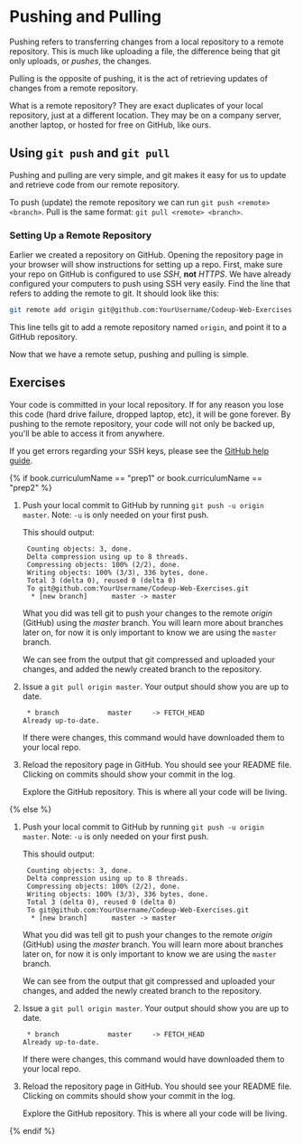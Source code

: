 # Pushing and Pulling

Pushing refers to transferring changes from a local repository to a remote repository.  This is much like uploading a file, the difference being that git only uploads, or _pushes_, the changes.

Pulling is the opposite of pushing, it is the act of retrieving updates of changes from a remote repository.

What is a remote repository?  They are exact duplicates of your local repository, just at a different location.  They may be on a company server, another laptop, or hosted for free on GitHub, like ours.

## Using `git push` and `git pull`

Pushing and pulling are very simple, and git makes it easy for us to update and retrieve code from our remote repository.

To push (update) the remote repository we can run `git push <remote> <branch>`.  Pull is the same format: `git pull <remote> <branch>`.

### Setting Up a Remote Repository

Earlier we created a repository on GitHub.  Opening the repository page in your browser will show instructions for setting up a repo. First, make sure your repo on GitHub is configured to use *SSH*, **not** *HTTPS*. We have already configured your computers to push using SSH very easily. Find the line that refers to adding the remote to git.  It should look like this:

```bash
git remote add origin git@github.com:YourUsername/Codeup-Web-Exercises.git
```

This line tells git to add a remote repository named `origin`, and point it to a GitHub repository.

Now that we have a remote setup, pushing and pulling is simple.

## Exercises

Your code is committed in your local repository. If for any reason you lose this code (hard drive failure, dropped laptop, etc), it will be gone forever.  By pushing to the remote repository, your code will not only be backed up, you'll be able to access it from anywhere.

If you get errors regarding your SSH keys, please see the [GitHub help guide](https://help.github.com/articles/generating-ssh-keys).

{% if book.curriculumName == "prep1" or book.curriculumName == "prep2" %}

1. Push your local commit to GitHub by running `git push -u origin master`. Note: `-u` is only needed on your first push.

    This should output:

        Counting objects: 3, done.
        Delta compression using up to 8 threads.
        Compressing objects: 100% (2/2), done.
        Writing objects: 100% (3/3), 336 bytes, done.
        Total 3 (delta 0), reused 0 (delta 0)
        To git@github.com:YourUsername/Codeup-Web-Exercises.git
         * [new branch]      master -> master

    What you did was tell git to push your changes to the remote _origin_ (GitHub) using the _master_ branch. You will learn more about branches later on, for now it is only important to know we are using the `master` branch.

    We can see from the output that git compressed and uploaded your changes, and added the newly created branch to the repository.

1. Issue a `git pull origin master`.  Your output should show you are up to date.

    ```
     * branch            master     -> FETCH_HEAD
    Already up-to-date.
    ```

    If there were changes, this command would have downloaded them to your local repo.

1. Reload the repository page in GitHub.  You should see your README file.  Clicking on commits should show your commit in the log.

    Explore the GitHub repository.  This is where all your code will be living.

{% else %}

1. Push your local commit to GitHub by running `git push -u origin master`. Note: `-u` is only needed on your first push.

    This should output:

        Counting objects: 3, done.
        Delta compression using up to 8 threads.
        Compressing objects: 100% (2/2), done.
        Writing objects: 100% (3/3), 336 bytes, done.
        Total 3 (delta 0), reused 0 (delta 0)
        To git@github.com:YourUsername/Codeup-Web-Exercises.git
         * [new branch]      master -> master

    What you did was tell git to push your changes to the remote _origin_ (GitHub) using the _master_ branch. You will learn more about branches later on, for now it is only important to know we are using the `master` branch.

    We can see from the output that git compressed and uploaded your changes, and added the newly created branch to the repository.

1. Issue a `git pull origin master`.  Your output should show you are up to date.

    ```
     * branch            master     -> FETCH_HEAD
    Already up-to-date.
    ```

    If there were changes, this command would have downloaded them to your local repo.

1. Reload the repository page in GitHub.  You should see your README file.  Clicking on commits should show your commit in the log.

    Explore the GitHub repository.  This is where all your code will be living.

{% endif %}
